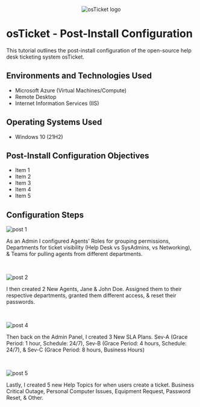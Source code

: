 <p align="center">
<img src="https://i.imgur.com/Clzj7Xs.png" alt="osTicket logo"/>
</p>

<h1>osTicket - Post-Install Configuration</h1>
This tutorial outlines the post-install configuration of the open-source help desk ticketing system osTicket.<br />


<h2>Environments and Technologies Used</h2>

- Microsoft Azure (Virtual Machines/Compute)
- Remote Desktop
- Internet Information Services (IIS)

<h2>Operating Systems Used </h2>

- Windows 10</b> (21H2)

<h2>Post-Install Configuration Objectives</h2>

- Item 1
- Item 2
- Item 3
- Item 4
- Item 5

<h2>Configuration Steps</h2>

![post 1](https://github.com/user-attachments/assets/da022d0e-cf5a-4698-9b88-7663c1e313d3)

<p>
As an Admin I configured Agents' Roles for grouping permissions, Departments for ticket visibility (Help Desk vs SysAdmins, vs Networking), & Teams for pulling agents from different departments.

</p>
<br />

![post 2](https://github.com/user-attachments/assets/f7e36d99-6d1f-4d05-9ef3-3e34765cb09d)

<p>
I then created 2 New Agents, Jane & John Doe. Assigned them to their respective departments, granted them different access, & reset their passwords.
</p>
<br />

![post 4](https://github.com/user-attachments/assets/0e9615e3-b575-46ab-97fd-8900ee590a29)

<p>
Then back on the Admin Panel, I created 3 New SLA Plans. Sev-A (Grace Period: 1 hour, Schedule: 24/7), Sev-B (Grace Period: 4 hours, Schedule: 24/7), & Sev-C (Grace Period: 8 hours, Business Hours)
</p>
<br />

![post 5](https://github.com/user-attachments/assets/e543294e-116f-47d1-9dd7-ebc9fb8408a2)

<p>
Lastly, I created 5 new Help Topics for when users create a ticket. Business Critical Outage, Personal Computer Issues, Equipment Request, Password Reset, & Other. 
</p>
<br />
